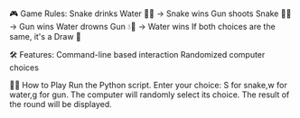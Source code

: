 🎮 Game Rules:
Snake drinks Water 🐍💧 → Snake wins
Gun shoots Snake 🔫🐍 → Gun wins
Water drowns Gun 💧🔫 → Water wins
If both choices are the same, it's a Draw 🤝

🛠️ Features:
Command-line based interaction
Randomized computer choices

🧑‍💻 How to Play
Run the Python script.
Enter your choice: S for snake,w for water,g for gun.
The computer will randomly select its choice.
The result of the round will be displayed.
